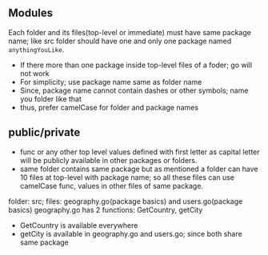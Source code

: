 ## Modules

Each folder and its files(top-level or immediate) must have same package name;
like src folder should have one and only one package named `anythingYouLike`.

- If there more than one package inside top-level files of a foder; go will not work
- For simplicity; use package name same as folder name
- Since, package name cannot contain dashes or other symbols; name you folder like that
- thus, prefer camelCase for folder and package names


## public/private
- func or any other top level values defined with first letter as capital letter will be publicly available in other packages or folders.
- same folder contains same package but as mentioned a folder can have 10 files at top-level with package name; so all these files can use camelCase func, values in other files of same package.

folder: src; files: geography.go(package basics) and users.go(package basics)
geography.go has 2 functions: GetCountry, getCity
- GetCountry is available everywhere
- getCity is available in geography.go and users.go; since both share same package